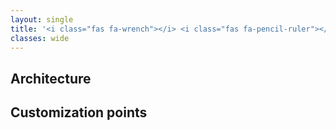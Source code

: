 ```yaml
---
layout: single
title: '<i class="fas fa-wrench"></i> <i class="fas fa-pencil-ruler"></i> Customization overview'
classes: wide
---
```


## Architecture

## Customization points
